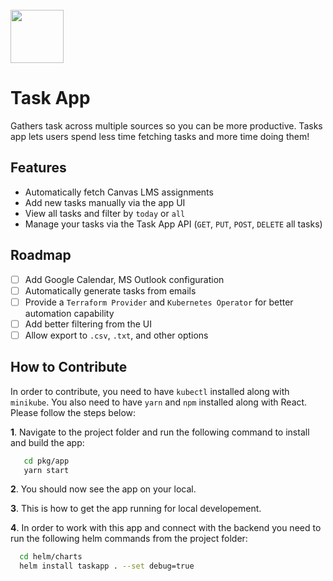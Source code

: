 <br>
<img src="https://user-images.githubusercontent.com/16570228/203880154-8003cbae-53e4-4602-8669-7082dd22da25.png" height=85/>

# Task App
Gathers task across multiple sources so you can be more productive. Tasks app lets users spend less time fetching tasks and more time doing them!

## Features
- Automatically fetch Canvas LMS assignments
- Add new tasks manually via the app UI
- View all tasks and filter by `today` or `all`
- Manage your tasks via the Task App API (`GET`, `PUT`, `POST`, `DELETE` all tasks)

## Roadmap
- [ ] Add Google Calendar, MS Outlook configuration
- [ ] Automatically generate tasks from emails
- [ ] Provide a `Terraform Provider` and `Kubernetes Operator` for better automation capability
- [ ] Add better filtering from the UI
- [ ] Allow export to `.csv`, `.txt`, and other options

## How to Contribute
In order to contribute, you need to have `kubectl` installed along with `minikube`. You also need to have `yarn` and `npm` installed along with React. Please follow the steps below:

  **1**. Navigate to the project folder and run the following command to install and build the app:
  ```bash
     cd pkg/app
     yarn start
  ``` 

  **2**. You should now see the app on your local.

  **3**. This is how to get the app running for local developement.

  **4**. In order to work with this app and connect with the backend you need to run the following helm commands from the project folder: 
  ```bash
    cd helm/charts
    helm install taskapp . --set debug=true
  ```

  
